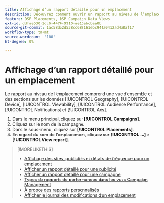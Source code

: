 ```yaml
---
title: Affichage d’un rapport détaillé pour un emplacement
description: Découvrez comment ouvrir un rapport au niveau de l’emplacement avec des sections sur les données [!UICONTROL Geography], [!UICONTROL Device], [!UICONTROL Viewability], [!UICONTROL Audience Performance], [!UICONTROL Notifications] et [!UICONTROL Ads].
feature: DSP Placements, DSP Campaign Data Views
exl-id: ddfae530-1dc6-4470-9910-ae13abcbaa8b
source-git-commit: 1ac58da2d538cc682161ebc944a0412ad4a8af17
workflow-type: tm+mt
source-wordcount: '100'
ht-degree: 0%

---
```


# Affichage d’un rapport détaillé pour un emplacement

Le rapport au niveau de l’emplacement <!--legacy --> comprend une vue d’ensemble et des sections sur les données [!UICONTROL Geography], [!UICONTROL Device], [!UICONTROL Viewability], [!UICONTROL Audience Performance], [!UICONTROL Notifications] et [!UICONTROL Ads].

1. Dans le menu principal, cliquez sur **[!UICONTROL Campaigns]**.
1. Cliquez sur le nom de la campagne.
1. Dans le sous-menu, cliquez sur **[!UICONTROL Placements]**.
1. En regard du nom de l’emplacement, cliquez sur **[!UICONTROL ...]** > **[!UICONTROL View report]**.

>[!MORELIKETHIS]
>
>* [Affichage des sites, publicités et détails de fréquence pour un emplacement](/help/dsp/campaign-management/reports/placement-details-view.md)
>* [Afficher un rapport détaillé pour une publicité](/help/dsp/campaign-management/ads/ad-view-report.md)
>* [Afficher un rapport détaillé pour une campagne](/help/dsp/campaign-management/campaigns/campaign-view-report.md)
>* [Types de rapports de performances dans les vues Campaign Management](/help/dsp/campaign-management/reports/campaign-reports-about.md)
>* [À propos des rapports personnalisés](/help/dsp/reports/report-about.md)
>* [Afficher le journal des modifications d’un emplacement](placement-change-log.md)
